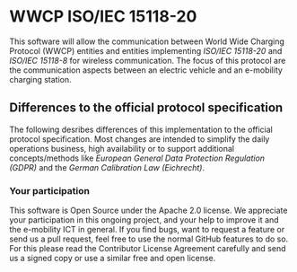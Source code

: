 # WWCP ISO/IEC 15118-20

This software will allow the communication between World Wide Charging
Protocol (WWCP) entities and entities implementing
_ISO/IEC 15118-20_ and _ISO/IEC 15118-8_ for wireless communication.
The focus of this protocol are the communication aspects between an
electric vehicle and an e-mobility charging station.


## Differences to the official protocol specification

The following desribes differences of this implementation to the official protocol specification.
Most changes are intended to simplify the daily operations business, high availability or to support additional concepts/methods like *European General Data Protection Regulation (GDPR)*  and the *German Calibration Law (Eichrecht)*.


### Your participation

This software is Open Source under the Apache 2.0 license. We appreciate
your participation in this ongoing project, and your help to improve it
and the e-mobility ICT in general. If you find bugs, want to request a
feature or send us a pull request, feel free to use the normal GitHub
features to do so. For this please read the Contributor License Agreement
carefully and send us a signed copy or use a similar free and open license.
